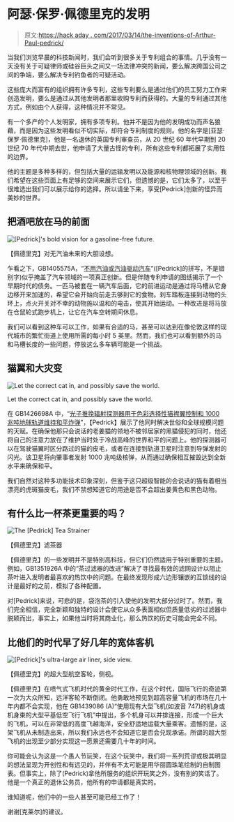 # 阿瑟·保罗·佩德里克的发明

> 原文:[https://hack aday . com/2017/03/14/the-inventions-of-Arthur-Paul-pedrick/](https://hackaday.com/2017/03/14/the-inventions-of-arthur-paul-pedrick/)

当我们浏览早晨的科技新闻时，我们会听到很多关于专利组合的事情。几乎没有一天没有关于可疑律师或硅谷巨头之间又一场法律冲突的新闻，要么解决跨国公司之间的争端，要么解决专利钓鱼者的可疑活动。

这些庞大而富有的组织拥有许多专利，这些专利要么是通过他们的员工努力工作来创造发明，要么是通过从其他发明者那里收购专利而获得的。大量的专利通过其他方式，例如由个人获得，这种情况并不常见。

有一个多产的个人发明家，拥有多项专利。他并不是因为他的发明成功而声名狼藉，而是因为这些发明看似不切实际，却符合专利制度的规则。他的名字是[亚瑟·保罗·佩德里克]，他是一名退休的英国专利审查员，从 20 世纪 60 年代早期到 20 世纪 70 年代中期去世，他申请了大量古怪的专利，所有这些专利都拓展了实用性的边界。

他的主题是多种多样的，但包括大量的运输发明以及能源和核物理领域的创新。我们希望在这些页面上有足够的空间来展示它们，但遗憾的是，它们太多了，以至于很难选出我们可以展示给你的选择。所以请坐下来，享受[Pedrick]创新的怪异而美妙的世界。

## 把酒吧放在马的前面

![[Pedrick]'s bold vision for a gasoline-free future.](../Images/13f7ebd5f3414bc9f5bf720baa269bf3.png)

【佩德里克】对无汽油未来的大胆设想。

乍看之下，GB1405575A，“[不用汽油或汽油驱动汽车](https://patents.google.com/patent/GB1405575A/en?q=pedrick&before=filing:19770101&sort=new&num=100)”([Pedrick]的拼写，不是错别字)似乎掩盖了汽车领域的一项真正创新。但是伴随专利申请的图纸揭示了一个早期时代的债务。一匹马被套在一辆汽车后面，它的前进运动是通过将马槽从它身边移开来加速的，希望它会开始向前走去够到它的食物。刹车踏板连接到动物的头环上，点火开关对不幸的动物施以温和的电击，使其开始运动。一种改进是将马放在仓鼠轮式跑步机上，让它在汽车空转期间休息。

我们可以看到这种车可以工作，如果有合适的马，甚至可以达到在像伦敦这样的现代城市的繁忙街道上使用所需的每小时 5 英里。然而，我们也可以看到额外的马和马槽长度的一些问题，停放这么多车辆可能是一个挑战。

## 猫翼和大灾变

![Let the correct cat in, and possibly save the world.](../Images/4d3c8a047d53f2d10d7161151d7b4e3a.png)

Let the correct cat in, and possibly save the world.

在 GB1426698A 中，“[光子推挽辐射探测器用于色彩选择性猫襟翼控制和 1000 兆吨地球轨道维持和平炸弹](https://patents.google.com/patent/GB1426698A/en)”，【Pedrick】展示了他同时解决世俗和全球规模问题的天赋。在确保他那只会说话的老姜猫的领地不被邻居家的黑猫侵犯的同时，他还将自己的注意力放在了维护当时处于冷战高峰的世界和平的问题上。他的探测器可以在驾驶猫翼时区分路过的猫的皮毛，或者在连接到轨道卫星时注意到导弹发射的闪光。该卫星将向肇事者发射 1000 兆吨级核弹，从而通过确保相互摧毁达到全新水平来确保和平。

我们自然对这种多功能技术印象深刻，但鉴于这只超级智能的会说话的猫有着相当漂亮的虎斑猫皮毛，我们不禁想知道它的用途是否不会超出姜黄色和黑色动物。

## 有什么比一杯茶更重要的吗？

![The [Pedrick] Tea Strainer](../Images/4c3f6df7465e06fc9cec172af30f26c4.png)

【佩德里克】滤茶器

【佩德里克】的一些发明并不是特别高科技，但它们仍然适用于特别重要的主题。例如，GB1351926A 中的“茶过滤器的改进”解决了寻找最有效的滤网设计以阻止茶叶进入发明者最喜欢的热饮中的问题。在最终发现形成六边形镶嵌的互锁线的设计是最好的之前，模拟了各种配置。

对[Pedrick]来说，可悲的是，袋泡茶的引入使他的发明大部分过时了。然而，我们完全相信，完全新颖和独特的设计会使它从众多表面相似但质量低劣的过滤器中脱颖而出，事实上，如果他当时将其商业化，那么热饮的历史可能会完全不同。

## 比他们的时代早了好几年的宽体客机

![[Pedrick]'s ultra-large air liner, side view.](../Images/97da8b94bba179f9e78fc1747bbf1a6f.png)

【佩德里克】的超大型航空客轮，侧视。

【佩德里克】在喷气式飞机时代的黄金时代工作，在这个时代，国际飞行的奇迹第一次为大众所知，远洋客轮不断倒闭。他勇敢地预见到超高容量飞机的市场在几十年内都不会实现，他在 GB1439086 (A)“使用现有大型飞机(如波音 747)的机身或机身束的大型平基低空飞行飞机”中提出，多个机身可以并排连接，形成一个巨大的飞机，可以在非常低的高度飞越海洋，安全舒适地运载大量乘客。遗憾的是，这架飞机从未制造出来，所以我们永远也不会知道它是否会兑现承诺。所谓的超大型飞机的出现至少部分实现这一愿景还需要几十年的时间。

你可能会认为这是一个愚人节玩笑，在这个玩笑中，我们将一系列荒谬或极其明显的想法呈现为开创性和有远见的，并伴有不太可能是用华丽圆珠笔绘制的自制图表。但事实上，除了(Pedrick)拿他所服务的组织开玩笑之外，没有别的笑话了。他是一个真正的退休公务员，他所有的申请都是真实的。

谁知道呢，他们中的一些人甚至可能已经工作了！

谢谢[克莱尔]的建议。